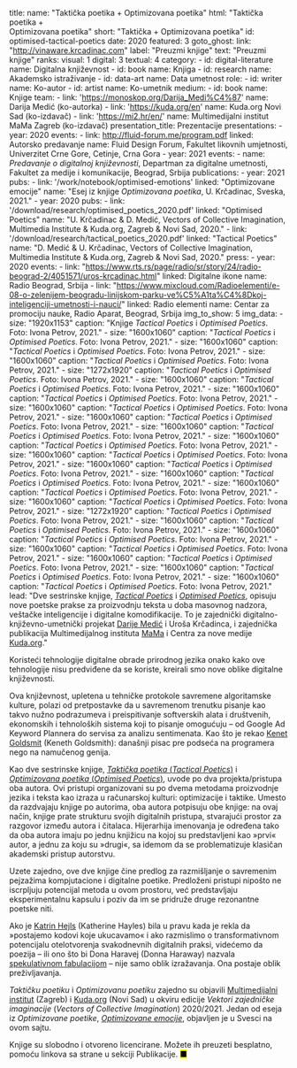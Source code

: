 title: 
    name: "Taktička poetika + Optimizovana poetika"
    html: "Taktička poetika +<br>Optimizovana poetika"
    short: "Taktička + Optimizovana poetika"
id: optimised-tactical-poetics
date: 2020
featured: 3
goto_ghost:
    link: "http://vinaware.krcadinac.com"
    label: "Preuzmi knjige"
    text: "Preuzmi knjige"
ranks:
    visual: 1
    digital: 3
    textual: 4
category: 
    - id: digital-literature
      name: Digitalna književnost
    - id: book
      name: Knjiga
    - id: research
      name: Akademsko istraživanje
    - id: data-art
      name: Data umetnost
role:
    - id: writer
      name: Ko-autor
    - id: artist
      name: Ko-umetnik
medium:
    - id: book
      name: Knjige
team:
    - link: 'https://monoskop.org/Darija_Medi%C4%87'
      name: Darija Medić (ko-autorka)
    - link: 'https://kuda.org/en'
      name: Kuda.org Novi Sad (ko-izdavač)
    - link: 'https://mi2.hr/en/'
      name: Multimedijalni institut MaMa Zagreb (ko-izdavač)
presentation_title: Prezentacije
presentations:
    - year: 2020
      events:
        - link: http://fluid-forum.me/program.pdf
          linked: Autorsko predavanje
          name: Fluid Design Forum, Fakultet likovnih umjetnosti, Univerzitet Crne Gore, Cetinje, Crna Gora
    - year: 2021
      events:
        - name: <em>Predavanje o digitalnoj književnosti</em>, Departman za digitalne umetnosti, Fakultet za medije i komunikacije, Beograd, Srbija
publications:
    - year: 2021
      pubs:
        - link: '/work/notebook/optimised-emotions'
          linked: "Optimizovane emocije" 
          name: "Esej iz knjige <em>Optimizovana poetika</em>, U. Krčadinac, Sveska, 2021."
    - year: 2020
      pubs:
        - link: '/download/research/optimised_poetics_2020.pdf'
          linked: "Optimised Poetics" 
          name: "U. Krčadinac & D. Medić, Vectors of Collective Imagination, Multimedia Institute & Kuda.org, Zagreb & Novi Sad, 2020."
        - link: '/download/research/tactical_poetics_2020.pdf'
          linked: "Tactical Poetics" 
          name: "D. Medić & U. Krčadinac, Vectors of Collective Imagination, Multimedia Institute & Kuda.org, Zagreb & Novi Sad, 2020."
press:
    - year: 2020
      events:
        - link: "https://www.rts.rs/page/radio/sr/story/24/radio-beograd-2/4051571/uros-krcadinac.html"
          linked: Digitalne ikone
          name: Radio Beograd, Srbija
        - link: "https://www.mixcloud.com/Radioelementi/e-08-o-zelenijem-beogradu-linijskom-parku-ve%C5%A1ta%C4%8Dkoj-inteligenciji-umetnosti-i-nauci/"
          linked: Radio elementi
          name: Centar za promociju nauke, Radio Aparat, Beograd, Srbija
img_to_show: 5
img_data:
    - size: "1920x1153"
      caption: "Knjige <em>Tactical Poetics</em> i <em>Optimised Poetics</em>. Foto: Ivona Petrov, 2021." 
    - size: "1600x1060"
      caption: "<em>Tactical Poetics</em> i <em>Optimised Poetics</em>. Foto: Ivona Petrov, 2021."
    - size: "1600x1060"
      caption: "<em>Tactical Poetics</em> i <em>Optimised Poetics</em>. Foto: Ivona Petrov, 2021."
    - size: "1600x1060"
      caption: "<em>Tactical Poetics</em> i <em>Optimised Poetics</em>. Foto: Ivona Petrov, 2021."
    - size: "1272x1920"
      caption: "<em>Tactical Poetics</em> i <em>Optimised Poetics</em>. Foto: Ivona Petrov, 2021."
    - size: "1600x1060"
      caption: "<em>Tactical Poetics</em> i <em>Optimised Poetics</em>. Foto: Ivona Petrov, 2021."
    - size: "1600x1060"
      caption: "<em>Tactical Poetics</em> i <em>Optimised Poetics</em>. Foto: Ivona Petrov, 2021."
    - size: "1600x1060"
      caption: "<em>Tactical Poetics</em> i <em>Optimised Poetics</em>. Foto: Ivona Petrov, 2021."
    - size: "1600x1060"
      caption: "<em>Tactical Poetics</em> i <em>Optimised Poetics</em>. Foto: Ivona Petrov, 2021."
    - size: "1600x1060"
      caption: "<em>Tactical Poetics</em> i <em>Optimised Poetics</em>. Foto: Ivona Petrov, 2021."
    - size: "1600x1060"
      caption: "<em>Tactical Poetics</em> i <em>Optimised Poetics</em>. Foto: Ivona Petrov, 2021."
    - size: "1600x1060"
      caption: "<em>Tactical Poetics</em> i <em>Optimised Poetics</em>. Foto: Ivona Petrov, 2021."
    - size: "1600x1060"
      caption: "<em>Tactical Poetics</em> i <em>Optimised Poetics</em>. Foto: Ivona Petrov, 2021."
    - size: "1600x1060"
      caption: "<em>Tactical Poetics</em> i <em>Optimised Poetics</em>. Foto: Ivona Petrov, 2021."
    - size: "1600x1060"
      caption: "<em>Tactical Poetics</em> i <em>Optimised Poetics</em>. Foto: Ivona Petrov, 2021."
    - size: "1600x1060"
      caption: "<em>Tactical Poetics</em> i <em>Optimised Poetics</em>. Foto: Ivona Petrov, 2021."
    - size: "1272x1920"
      caption: "<em>Tactical Poetics</em> i <em>Optimised Poetics</em>. Foto: Ivona Petrov, 2021."
    - size: "1600x1060"
      caption: "<em>Tactical Poetics</em> i <em>Optimised Poetics</em>. Foto: Ivona Petrov, 2021."
    - size: "1600x1060"
      caption: "<em>Tactical Poetics</em> i <em>Optimised Poetics</em>. Foto: Ivona Petrov, 2021."
    - size: "1600x1060"
      caption: "<em>Tactical Poetics</em> i <em>Optimised Poetics</em>. Foto: Ivona Petrov, 2021."
    - size: "1600x1060"
      caption: "<em>Tactical Poetics</em> i <em>Optimised Poetics</em>. Foto: Ivona Petrov, 2021."
    - size: "1600x1060"
      caption: "<em>Tactical Poetics</em> i <em>Optimised Poetics</em>. Foto: Ivona Petrov, 2021."
    - size: "1600x1060"
      caption: "<em>Tactical Poetics</em> i <em>Optimised Poetics</em>. Foto: Ivona Petrov, 2021."
lead: "Dve sestrinske knjige, <a href='/download/research/tactical_poetics_2020.pdf' target='_blank'><em>Tactical Poetics</em></a> i <a href='/download/research/optimised_poetics_2020.pdf' target='_blank'><em>Optimised Poetics</em></a>, opisuju nove poetske prakse za proizvodnju teksta u doba masovnog nadzora, veštačke inteligencije i digitalne komodifikacije. To je zajednički digitalno-književno-umetnički projekat <a href='https://monoskop.org/Darija_Medi%C4%87' target='_blank'>Darije Medić</a> i Uroša Krčadinca, i zajednička publikacija Multimedijalnog instituta <a href='https://mi2.hr/en/2021/01/english-darija-medic-uros-krcadinac-tactical-poetics-optimised-poetics/' target='_blank'>MaMa</a> i Centra za nove medije <a href='https://kuda.org/sr/vektori-kolektivne-imaginacije-darija-medi-uro-kr-adinac-tactical-poetics-optimised-poetics' target='_blank'>Kuda.org</a>."

Koristeći tehnologije digitalne obrade prirodnog jezika onako kako ove tehnologije nisu predviđene da se koriste, kreirali smo nove oblike digitalne književnosti. 

Ova književnost, upletena u tehničke protokole savremene algoritamske kulture, polazi od pretpostavke da u savremenom trenutku pisanje kao takvo nužno podrazumeva i preispitivanje softverskih alata i društvenih, ekonomskih i tehnoloških sistema koji to pisanje omogućuju – od Google Ad Keyword Plannera do servisa za analizu sentimenata. Kao što je rekao <a href='https://monoskop.org/media/text/goldsmith_2011_uncreative_writing/' target='_blank'>Kenet Goldsmit</a> (Keneth Goldsmith): današnji pisac pre podseća na programera nego na namučenog genija.
 
Kao dve sestrinske knjige, <a href='/download/research/tactical_poetics_2020.pdf' target='_blank'><em>Taktička poetika</em> (<em>Tactical Poetics</em>)</a> i <a href='/download/research/optimised_poetics_2020.pdf' target='_blank'><em>Optimizovana poetika</em> (<em>Optimised Poetics</em>)</a>, uvode po dva projekta/pristupa oba autora. Ovi pristupi organizovani su po dvema metodama proizvodnje jezika i teksta kao izraza u računarskoj kulturi: optimizacije i taktike. Umesto da razdvajaju knjige po autorima, oba autora potpisuju obe knjige: na ovaj način, knjige prate strukturu svojih digitalnih pristupa, stvarajući prostor za razgovor između autora i čitalaca. Hijerarhija imenovanja je određena tako da oba autora imaju po jednu knjižicu na kojoj su predstavljeni kao »prvi« autor, a jednu za koju su »drugi«, sa idemom da se problematizuje klasičan akademski pristup autorstvu.
 
Uzete zajedno, ove dve knjige čine predlog za razmišljanje o savremenim pejzažima kompjutacione i digitalne poetike. Predloženi pristupi nipošto ne iscrpljuju potencijal metoda u ovom prostoru, već predstavljaju eksperimentalnu kapsulu i poziv da im se pridruže druge rezonantne poetske niti.
 
Ako je <a href='https://monoskop.org/images/5/50/Hayles_N_Katherine_How_We_Became_Posthuman_Virtual_Bodies_in_Cybernetics_Literature_and_Informatics.pdf' target='_blank'>Katrin Hejls</a> (Katherine Hayles) bila u pravu kada je rekla da »postajemo kodovi koje ukucavamo« i ako razmislimo o transformativnom potencijalu otelotvorenja svakodnevnih digitalnih praksi, videćemo da poezija – ili ono što bi Dona Haravej (Donna Haraway) nazvala <a href='https://www.youtube.com/watch?v=zFGXTQnJETg' target='_blank'>spekulativnom fabulacijom</a> – nije samo oblik izražavanja. Ona postaje oblik preživljavanja.

<em>Taktičku poetiku</em> i <em>Optimizovanu poetiku</em> zajedno su objavili <a href='https://mi2.hr/en/2021/01/english-darija-medic-uros-krcadinac-tactical-poetics-optimised-poetics/' target='_blank'>Multimedijalni institut</a> (Zagreb) i <a href='https://kuda.org/sr/vektori-kolektivne-imaginacije-darija-medi-uro-kr-adinac-tactical-poetics-optimised-poetics' target='_blank'>Kuda.org</a> (Novi Sad) u okviru edicije <em>Vektori zajedničke imaginacije</em> (<em>Vectors of Collective Imagination</em>) 2020/2021. Jedan od eseja iz <em>Optimizovane poetike</em>, <a href='/rad/sveska/optimised-emotions' target='_blank'><em>Optimizovane emocije</em></a>, objavljen je u Svesci na ovom sajtu. 

Knjige su slobodno i otvoreno licencirane. Možete ih preuzeti besplatno, pomoću linkova sa strane u sekciji Publikacije. <mark>&#9632;</mark>
